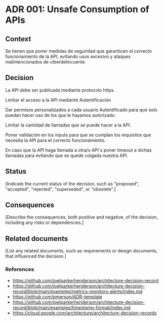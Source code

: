 # ADR 001: Unsafe Consumption of APIs


## Context

Se tienen que poner medidas de seguridad que garanticen el correcto funcionamiento de la API, evitando usos excesivo y ataques malintencionados de ciberdelincuente.

## Decision

La API debe ser publicada mediante protocolo https.

Limitar el acceso a la API mediante Autentificación

Dar permisos personalizados a cada usuario Autentificado para que solo puedan hacer uso de los que le hayamos autorizado.

Limitar la cantidad de llamadas que se puede hacer a la API.

Poner validación en los inputs para que se cumplan los requisitos que necesita la API para el correcto funcionamiento. 

En caso que la API haga llamada a otra/s API´s poner timeout a dichas llamadas para evitando que se quede colgada nuestra API.


## Status

[Indicate the current status of the decision, such as "proposed", "accepted", "rejected", "superseded", or "obsolete".]

## Consequences

[Describe the consequences, both positive and negative, of the decision, including any risks or dependencies.]

## Related documents

[List any related documents, such as requirements or design documents, that influenced the decision.]

### References
- https://github.com/joelparkerhenderson/architecture-decision-record
- https://github.com/joelparkerhenderson/architecture-decision-record/blob/main/examples/metrics-monitors-alerts/index.md
- https://github.com/pmerson/ADR-template
- https://github.com/joelparkerhenderson/architecture-decision-record/blob/main/examples/timestamp-format/index.md
- https://cloud.google.com/architecture/architecture-decision-records
